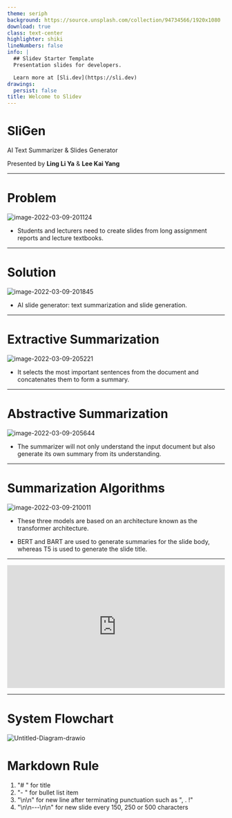 ```yaml
---
theme: seriph
background: https://source.unsplash.com/collection/94734566/1920x1080
download: true
class: text-center
highlighter: shiki
lineNumbers: false
info: |
  ## Slidev Starter Template
  Presentation slides for developers.

  Learn more at [Sli.dev](https://sli.dev)
drawings:
  persist: false
title: Welcome to Slidev
---
```


# SliGen

AI Text Summarizer & Slides Generator

<div class="absolute bottom-1/4 left-1/2 transform -translate-x-1/2 -translate-y-1/2 text-xs text-true-gray-600">
Presented by <strong>Ling Li Ya</strong> & <strong>Lee Kai Yang</strong>
</div>

<div class="abs-br m-6 flex gap-2">
  <a href="https://github.com/marcustut/fyp" target="_blank" alt="GitHub"
    class="text-xl icon-btn opacity-50 !border-none !hover:text-white">
    <carbon-logo-github />
  </a>
</div>

<!--
Notes
-->

---

# Problem

<div class="flex items-center justify-center">
<img src="https://i.ibb.co/n6L5FY4/image-2022-03-09-201124.png" alt="image-2022-03-09-201124" border="0">
</div>

- Students and lecturers need to create slides from long assignment reports and lecture textbooks.

---

# Solution

<div class="flex items-center justify-center">
<img src="https://i.ibb.co/NFv3xSs/image-2022-03-09-201845.png" alt="image-2022-03-09-201845" border="0">
</div>

- AI slide generator: text summarization and slide generation.

---

# Extractive Summarization

<div class="flex items-center justify-center">
<img src="https://i.ibb.co/dGjwzLP/image-2022-03-09-205221.png" alt="image-2022-03-09-205221" border="0">
</div>

- It selects the most important sentences from the document and concatenates them to form a summary.

---

# Abstractive Summarization

<div class="flex items-center justify-center">
<img src="https://i.ibb.co/zr7jM7y/image-2022-03-09-205644.png" alt="image-2022-03-09-205644" border="0">
</div>

- The summarizer will not only understand the input document but also generate its own summary from its understanding.

---

# Summarization Algorithms

<div class="flex items-center justify-center">
<img src="https://i.ibb.co/JCxrvFk/image-2022-03-09-210011.png" alt="image-2022-03-09-210011" border="0">
</div>

- These three models are based on an architecture known as the transformer architecture.

- BERT and BART are used to generate summaries for the slide body, whereas T5 is used to generate the slide title.

---

<div class="flex items-center justify-center">
<div style="width:100%;height:0px;position:relative;padding-bottom:56.338%;"><iframe src="https://streamable.com/e/6eot77?autoplay=1&nocontrols=1" frameborder="0" width="100%" height="100%" allowfullscreen allow="autoplay" style="width:100%;height:100%;position:absolute;left:0px;top:0px;overflow:hidden;"></iframe></div>
</div>

---

# System Flowchart

<div class="pt-4 pb-6 flex items-center justify-center">
<img src="https://i.ibb.co/WDyH7Zy/Untitled-Diagram-drawio.png" alt="Untitled-Diagram-drawio" border="0">
</div>

# Markdown Rule

1. "# " for title
2. "- " for bullet list item
3. "\n\n" for new line after terminating punctuation such as ", . !"
4. "\n\n---\n\n" for new slide every 150, 250 or 500 characters
